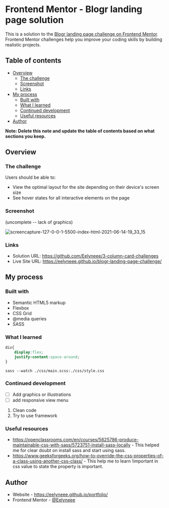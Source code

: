 # Frontend Mentor - Blogr landing page solution

This is a solution to the [Blogr landing page challenge on Frontend Mentor](https://www.frontendmentor.io/challenges/blogr-landing-page-EX2RLAApP). Frontend Mentor challenges help you improve your coding skills by building realistic projects. 

## Table of contents

- [Overview](#overview)
  - [The challenge](#the-challenge)
  - [Screenshot](#screenshot)
  - [Links](#links)
- [My process](#my-process)
  - [Built with](#built-with)
  - [What I learned](#what-i-learned)
  - [Continued development](#continued-development)
  - [Useful resources](#useful-resources)
- [Author](#author)

**Note: Delete this note and update the table of contents based on what sections you keep.**

## Overview

### The challenge

Users should be able to:

- View the optimal layout for the site depending on their device's screen size
- See hover states for all interactive elements on the page

### Screenshot

(uncomplete -- lack of graphics)

![screencapture-127-0-0-1-5500-index-html-2021-06-14-19_33_15](C:\Users\user\Downloads\screencapture-127-0-0-1-5500-index-html-2021-06-14-19_33_15.png)

### Links

- Solution URL: https://github.com/Eelyneee/3-column-card-challenges
- Live Site URL: https://eelyneee.github.io/blogr-landing-page-challenge/

## My process

### Built with

- Semantic HTML5 markup
- Flexbox
- CSS Grid
- @media queries
- SASS

### What I learned

```css
div{
    display:flex;
    justify-content:space-around;
}
```
```shell
sass --watch ./css/main.scss:./css/style.css
```



### Continued development

- [ ] Add graphics or illustrations
- [ ] add responsive view menu

1. Clean code
2. Try to use framework

### Useful resources

- https://openclassrooms.com/en/courses/5625786-produce-maintainable-css-with-sass/5723751-install-sass-locally - This helped me for clear doubt on install sass and start using sass. 
- https://www.geeksforgeeks.org/how-to-override-the-css-properties-of-a-class-using-another-css-class/ - This help me to learn !important in css value to state the property is important.



## Author

- Website - https://eelyneee.github.io/portfolio/
- Frontend Mentor - [@Eelyneee](https://www.frontendmentor.io/profile/Eelyneee)

